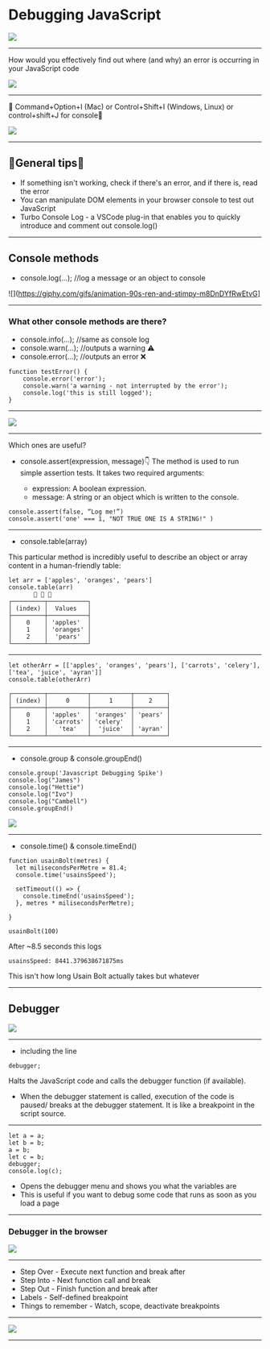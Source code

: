# Debugging JavaScript

![](https://media.giphy.com/media/Rkis28kMJd1aE/giphy.gif)


---



How would you effectively find out where (and why) an error is occurring in your JavaScript code

![](https://media.giphy.com/media/rMS1sUPhv95f2/giphy.gif)


---

 🤯 Command+Option+I (Mac) or Control+Shift+I (Windows, Linux) or control+shift+J for console🤯 

![](https://i.imgur.com/aD4PZD8.png)


---

##  🤠General tips🤠
- If something isn't working, check if there's an error, and if there is, read the error
- You can manipulate DOM elements in your browser console to test out JavaScript
- Turbo Console Log - a VSCode plug-in that enables you to quickly introduce and comment out console.log()

---

## Console methods

+ console.log(...); //log a message or an object to console

![](https://giphy.com/gifs/animation-90s-ren-and-stimpy-m8DnDYfRwEtvG]

---


### What other console methods are there?

+ console.info(...); //same as console log
+ console.warn(...); //outputs a warning ⚠️
+ console.error(...); //outputs an error ❌

```JavaScript=1
function testError() {
    console.error('error');
    console.warn('a warning - not interrupted by the error');
    console.log('this is still logged');
}
```

---

![](https://i.imgur.com/RmGauVt.png)


---

Which ones are useful?

+ console.assert(expression, message)👇
The method is used to run simple assertion tests. It takes two required arguments:
 
  + expression: A boolean expression.
  + message: A string or an object which is written to the console.

```JavaScript=1
console.assert(false, “Log me!”)
console.assert('one' === 1, "NOT TRUE ONE IS A STRING!" )
```

---

+ console.table(array)

This particular method is incredibly useful to describe an object or array content in a human-friendly table:

```JavaScript=1
let arr = ['apples', 'oranges', 'pears']
console.table(arr)
       🍏 🍊 🍐
┌─────────┬───────────┐
│ (index) │  Values   │
├─────────┼───────────┤
│    0    │ 'apples'  │
│    1    │ 'oranges' │
│    2    │  'pears'  │
└─────────┴───────────┘
```

---

```JavaScript=420
let otherArr = [['apples', 'oranges', 'pears'], ['carrots', 'celery'], ['tea', 'juice', 'ayran']]
console.table(otherArr)

┌─────────┬───────────┬───────────┬─────────┐
│ (index) │     0     │     1     │    2    │
├─────────┼───────────┼───────────┼─────────┤
│    0    │ 'apples'  │ 'oranges' │ 'pears' │
│    1    │ 'carrots' │ 'celery'  │         │
│    2    │   'tea'   │  'juice'  │ 'ayran' │
└─────────┴───────────┴───────────┴─────────┘

```

---

+ console.group & console.groupEnd() 
```Javascript=1
console.group('Javascript Debugging Spike')
console.log("James")
console.log("Hettie")
console.log("Ivo")
console.log("Cambell")
console.groupEnd()
```

![](https://i.imgur.com/JQRfgij.png)


---

+ console.time() & console.timeEnd()


```JavaScript=1
function usainBolt(metres) {
  let milisecondsPerMetre = 81.4;
  console.time('usainsSpeed');
  
  setTimeout(() => {
    console.timeEnd('usainsSpeed');
  }, metres * milisecondsPerMetre);
  
}

usainBolt(100)
```

After ~8.5 seconds this logs

```JavaScript=1
usainsSpeed: 8441.379638671875ms
```

This isn't how long Usain Bolt actually takes but whatever

---

## Debugger

![](https://media.giphy.com/media/3o6nUPPGvsKSiNqvNC/giphy.gif)

---

+ including the line
```
debugger;
```
Halts the JavaScript code and calls the debugger function (if available).

+ When the debugger statement is called, execution of the code is paused/ breaks at the debugger statement. It is like a breakpoint in the script source.


---

```JavaScript1
let a = a;
let b = b;
a = b; 
let c = b; 
debugger;
console.log(c);
```
+ Opens the debugger menu and shows you what the variables are
+ This is useful if you want to debug some code that runs as soon as you load a page


---

### Debugger in the browser

![](https://i.imgur.com/CvK6KyS.png)

---

- Step Over - Execute next function and break after
- Step Into - Next function call and break
- Step Out - Finish function and break after
- Labels - Self-defined breakpoint
- Things to remember - Watch, scope, deactivate breakpoints

---

![](https://i.imgur.com/qPAOBsU.png)


---

